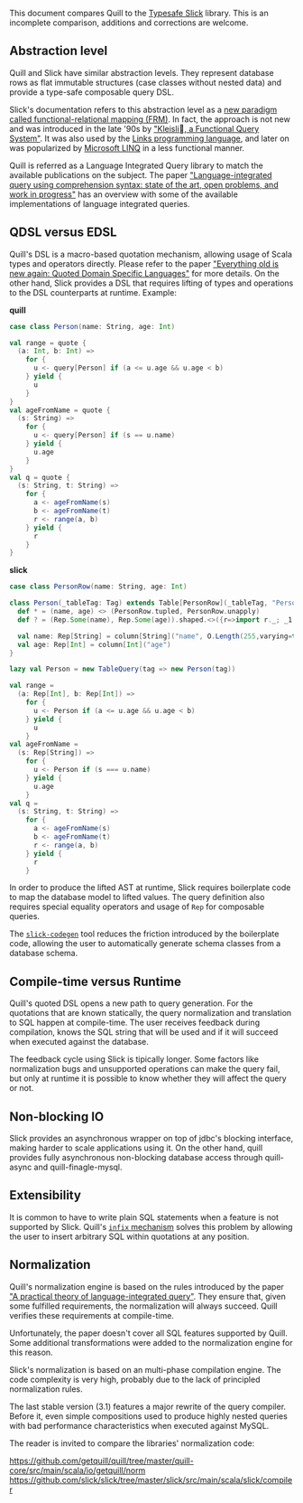 
This document compares Quill to the [Typesafe Slick](http://slick.typesafe.com) library. This is an incomplete comparison, additions and corrections are welcome.

## Abstraction level ##

Quill and Slick have similar abstraction levels. They represent database rows as flat immutable structures (case classes without nested data) and provide a type-safe composable query DSL.

Slick's documentation refers to this abstraction level as a [new paradigm called functional-relational mapping (FRM)](https://github.com/slick/slick/blob/3b3bd36c93c6d9c63b0471ff4d8409f913954b2b/slick/src/sphinx/introduction.rst#functional-relational-mapping). In fact, the approach is not new and was introduced in the late '90s by ["Kleisli􏰂, a Functional Query System"](https://www.comp.nus.edu.sg/~wongls/psZ/wls-jfp98-3.ps). It was also used by the [Links programming language](http://groups.inf.ed.ac.uk/links/papers/links-fmco06.pdf), and later on was popularized by [Microsoft LINQ](https://msdn.microsoft.com/en-us/library/bb425822.aspx) in a less functional manner.

Quill is referred as a Language Integrated Query library to match the available publications on the subject. The paper ["Language-integrated query using comprehension syntax: state of the art, open problems, and work in progress"](http://research.microsoft.com/en-us/events/dcp2014/cheney.pdf) has an overview with some of the available implementations of language integrated queries.

## QDSL versus EDSL ##

Quill's DSL is a macro-based quotation mechanism, allowing usage of Scala types and operators directly. Please refer to the paper ["Everything old is new again: Quoted Domain Specific Languages"](http://homepages.inf.ed.ac.uk/wadler/papers/qdsl/qdsl.pdf) for more details. On the other hand, Slick provides a DSL that requires lifting of types and operations to the DSL counterparts at runtime. Example:

**quill**
```scala
case class Person(name: String, age: Int)

val range = quote {
  (a: Int, b: Int) =>
    for {
      u <- query[Person] if (a <= u.age && u.age < b)
    } yield {
      u
    }
}
val ageFromName = quote {
  (s: String) =>
    for {
      u <- query[Person] if (s == u.name)
    } yield {
      u.age
    }
}
val q = quote {
  (s: String, t: String) =>
    for {
      a <- ageFromName(s)
      b <- ageFromName(t)
      r <- range(a, b)
    } yield {
      r
    }
}
```

**slick**
```scala
case class PersonRow(name: String, age: Int)

class Person(_tableTag: Tag) extends Table[PersonRow](_tableTag, "Person") {
  def * = (name, age) <> (PersonRow.tupled, PersonRow.unapply)
  def ? = (Rep.Some(name), Rep.Some(age)).shaped.<>({r=>import r._; _1.map(_=> PersonRow.tupled((_1.get, _2.get)))}, (_:Any) =>  throw new Exception("Inserting into ? projection not supported."))

  val name: Rep[String] = column[String]("name", O.Length(255,varying=true))
  val age: Rep[Int] = column[Int]("age")
}

lazy val Person = new TableQuery(tag => new Person(tag))

val range =
  (a: Rep[Int], b: Rep[Int]) =>
    for {
      u <- Person if (a <= u.age && u.age < b)
    } yield {
      u
    }
val ageFromName =
  (s: Rep[String]) =>
    for {
      u <- Person if (s === u.name)
    } yield {
      u.age
    }
val q = 
  (s: String, t: String) =>
    for {
      a <- ageFromName(s)
      b <- ageFromName(t)
      r <- range(a, b)
    } yield {
      r
    }
```

In order to produce the lifted AST at runtime, Slick requires boilerplate code to map the database model to lifted values. The query definition also requires special equality operators and usage of `Rep` for composable queries.

The [`slick-codegen`](http://slick.typesafe.com/doc/3.1.0/code-generation.html) tool reduces the friction introduced by the boilerplate code, allowing the user to automatically generate schema classes from a database schema.

## Compile-time versus Runtime ##

Quill's quoted DSL opens a new path to query generation. For the quotations that are known statically, the query normalization and translation to SQL happen at compile-time. The user receives feedback during compilation, knows the SQL string that will be used and if it will succeed when executed against the database.

The feedback cycle using Slick is tipically longer. Some factors like normalization bugs and unsupported operations can make the query fail, but only at runtime it is possible to know whether they will affect the query or not.

## Non-blocking IO ##

Slick provides an asynchronous wrapper on top of jdbc's blocking interface, making harder to scale applications using it. On the other hand, quill provides fully asynchronous non-blocking database access through quill-async and quill-finagle-mysql.

## Extensibility ##

It is common to have to write plain SQL statements when a feature is not supported by Slick. Quill's [`infix` mechanism](https://github.com/getquill/quill#infix) solves this problem by allowing the user to insert arbitrary SQL within quotations at any position.

## Normalization ##

Quill's normalization engine is based on the rules introduced by the paper ["A practical theory of language-integrated query"](http://www.infoq.com/presentations/theory-language-integrated-query). They ensure that, given some fulfilled requirements, the normalization will always succeed. Quill verifies these requirements at compile-time.

Unfortunately, the paper doesn't cover all SQL features supported by Quill. Some additional transformations were added to the normalization engine for this reason.

Slick's normalization is based on an multi-phase compilation engine. The code complexity is very high, probably due to the lack of principled normalization rules.

The last stable version (3.1) features a major rewrite of the query compiler. Before it, even simple compositions used to produce highly nested queries with bad performance characteristics when executed against MySQL.

The reader is invited to compare the libraries' normalization code:

https://github.com/getquill/quill/tree/master/quill-core/src/main/scala/io/getquill/norm
https://github.com/slick/slick/tree/master/slick/src/main/scala/slick/compiler
